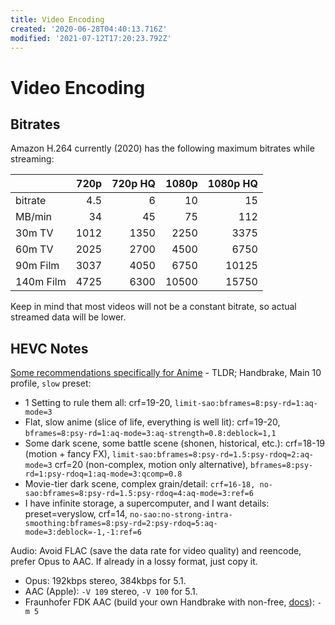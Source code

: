 ```yaml
---
title: Video Encoding
created: '2020-06-28T04:40:13.716Z'
modified: '2021-07-12T17:20:23.792Z'
---
```


# Video Encoding

## Bitrates

Amazon H.264 currently (2020) has the following maximum bitrates while streaming:

|           | 720p | 720p HQ | 1080p | 1080p HQ |
| --------- | ----:| -------:| -----:| --------:|
| bitrate   |  4.5 |       6 |    10 |       15 |
| MB/min    |   34 |      45 |    75 |      112 |
| 30m TV    | 1012 |    1350 |  2250 |     3375 |
| 60m TV    | 2025 |    2700 |  4500 |     6750 |
| 90m Film  | 3037 |    4050 |  6750 |    10125 |
| 140m Film | 4725 |    6300 | 10500 |    15750 |

Keep in mind that most videos will not be a constant bitrate, so actual streamed data will be lower.

## HEVC Notes

[Some recommendations specifically for Anime](https://kokomins.wordpress.com/2019/10/10/anime-encoding-guide-for-x265-and-why-to-never-use-flac/) - TLDR; Handbrake, Main 10 profile, `slow` preset:

- 1 Setting to rule them all:
  crf=19-20, `limit-sao:bframes=8:psy-rd=1:aq-mode=3`
- Flat, slow anime (slice of life, everything is well lit):
  crf=19-20, `bframes=8:psy-rd=1:aq-mode=3:aq-strength=0.8:deblock=1,1`
- Some dark scene, some battle scene (shonen, historical, etc.):
  crf=18-19 (motion + fancy FX), `limit-sao:bframes=8:psy-rd=1.5:psy-rdoq=2:aq-mode=3`
  crf=20 (non-complex, motion only alternative), `bframes=8:psy-rd=1:psy-rdoq=1:aq-mode=3:qcomp=0.8`
- Movie-tier dark scene, complex grain/detail:
  `crf=16-18, no-sao:bframes=8:psy-rd=1.5:psy-rdoq=4:aq-mode=3:ref=6`
- I have infinite storage, a supercomputer, and I want details:
  preset=veryslow, crf=14, `no-sao:no-strong-intra-smoothing:bframes=8:psy-rd=2:psy-rdoq=5:aq-mode=3:deblock=-1,-1:ref=6`

Audio: Avoid FLAC (save the data rate for video quality) and reencode, prefer Opus to AAC. If already in a lossy format, just copy it.
- Opus: 192kbps stereo, 384kbps for 5.1.
- AAC (Apple): `-V 109` stereo, `-V 100` for 5.1.
- Fraunhofer FDK AAC (build your own Handbrake with non-free, [docs](https://handbrake.fr/docs/en/latest/developer/build-windows.html)): `-m 5`


